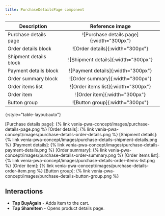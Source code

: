 ```yaml
---
title: PurchaseDetailsPage component
---
```


| Description                | Reference image                               |
| -------------------------- | :-------------------------------------------: |
| Purchase details page      | ![Purchase details page]{:width="300px"}      |
| Order details block        | ![Order details]{:width="300px"}        |
| Shipment details block     | ![Shipment details]{:width="300px"}        |
| Payment details block      | ![Payment details]{:width="300px"}        |
| Order summary block        | ![Order summary]{:width="300px"}        |
| Order items list           | ![Order items list]{:width="300px"}           |
| Order item                 | ![Order item]{:width="300px"}                 |
| Button group               | ![Button group]{:width="300px"}               |
{:style="table-layout:auto"}

[Purchase details page]: {% link venia-pwa-concept/images/purchase-details-page.png %}
[Order details]: {% link venia-pwa-concept/images/purchase-details-order-details.png %}
[Shipment details]: {% link venia-pwa-concept/images/purchase-details-shipment-details.png %}
[Payment details]: {% link venia-pwa-concept/images/purchase-details-payment-details.png %}
[Order summary]: {% link venia-pwa-concept/images/purchase-details-order-summary.png %}
[Order items list]: {% link venia-pwa-concept/images/purchase-details-order-items-list.png %}
[Order item]: {% link venia-pwa-concept/images/purchase-details-order-item.png %}
[Button group]: {% link venia-pwa-concept/images/purchase-details-button-group.png %}

## Interactions

* **Tap BuyAgain** - Adds item to the cart.
* **Tap ShareItem** - Opens product details page.
